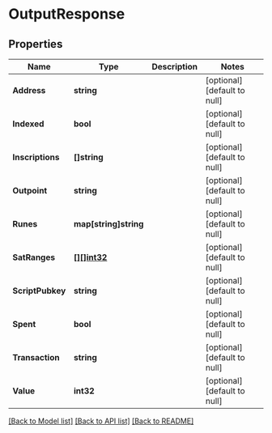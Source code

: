 # OutputResponse

## Properties
Name | Type | Description | Notes
------------ | ------------- | ------------- | -------------
**Address** | **string** |  | [optional] [default to null]
**Indexed** | **bool** |  | [optional] [default to null]
**Inscriptions** | **[]string** |  | [optional] [default to null]
**Outpoint** | **string** |  | [optional] [default to null]
**Runes** | **map[string]string** |  | [optional] [default to null]
**SatRanges** | [**[][]int32**](array.md) |  | [optional] [default to null]
**ScriptPubkey** | **string** |  | [optional] [default to null]
**Spent** | **bool** |  | [optional] [default to null]
**Transaction** | **string** |  | [optional] [default to null]
**Value** | **int32** |  | [optional] [default to null]

[[Back to Model list]](../README.md#documentation-for-models) [[Back to API list]](../README.md#documentation-for-api-endpoints) [[Back to README]](../README.md)

